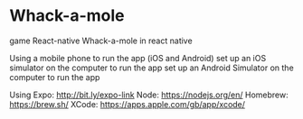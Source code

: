 # Whack-a-mole
game React-native
Whack-a-mole in react native

Using a mobile phone to run the app (iOS and Android)
set up an iOS simulator on the computer to run the app
set up an Android Simulator on the computer to run the app

Using 
Expo: http://bit.ly/expo-link
Node: https://nodejs.org/en/
Homebrew: https://brew.sh/
XCode: https://apps.apple.com/gb/app/xcode/
